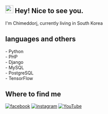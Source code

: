  <h2><img src="https://media.giphy.com/media/hvRJCLFzcasrR4ia7z/giphy.gif" width="25px"> Hey! Nice to see you.
 </h2> 

<p>I'm Chimeddorj, currently living in South Korea </p>

<h2>languages and others</h2>
<span>- Python</span> <br>
<span>- PHP</span> <br>
<span>- Django</span> <br>
<span>- MySQL</span> <br>
<span>- PostgreSQL</span> <br>
<span>- TensorFlow</span>

<br />
<h2>Where to find me</h2>

<a href="https://www.facebook.com/chimeddorj.p">![facebook](https://img.shields.io/badge/-facebook-46a2f1?style=for-the-badge&logo=facebook&logoColor=ffffff)</a>
<a href="https://www.instagram.com/humbbbble/?hl=en">![instagram](https://img.shields.io/badge/-instagram-46a2f1?style=for-the-badge&logo=instagram&logoColor=ffffff)</a>
<a href="https://www.youtube.com/channel/UCp6k7NFx91ccB0ahUCpq3xw">![YouTube](https://img.shields.io/youtube/channel/views/UCp6k7NFx91ccB0ahUCpq3xw?&label=Youtube&logo=youtube&logoColor=red&style=for-the-badge)</a>
